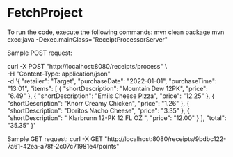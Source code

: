 # FetchProject
To run the code, execute the following commands:
mvn clean package
mvn exec:java -Dexec.mainClass="ReceiptProcessorServer"

Sample POST request:

curl -X POST "http://localhost:8080/receipts/process" \                                 
-H "Content-Type: application/json" \
-d '{
  "retailer": "Target",
  "purchaseDate": "2022-01-01",
  "purchaseTime": "13:01",
  "items": [
    { "shortDescription": "Mountain Dew 12PK", "price": "6.49" },
    { "shortDescription": "Emils Cheese Pizza", "price": "12.25" },
    { "shortDescription": "Knorr Creamy Chicken", "price": "1.26" },
    { "shortDescription": "Doritos Nacho Cheese", "price": "3.35" },
    { "shortDescription": "   Klarbrunn 12-PK 12 FL OZ  ", "price": "12.00" }
  ],
  "total": "35.35"
}'

Sample GET request:
curl -X GET "http://localhost:8080/receipts/9bdbc122-7a61-42ea-a78f-2c07c71981e4/points"
